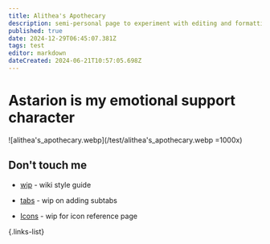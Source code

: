 ```yaml
---
title: Alithea's Apothecary
description: semi-personal page to experiment with editing and formatting without affecting the main content of the wiki
published: true
date: 2024-12-29T06:45:07.381Z
tags: test
editor: markdown
dateCreated: 2024-06-21T10:57:05.698Z
---
```


# Astarion is my emotional support character
![alithea's_apothecary.webp](/test/alithea's_apothecary.webp =1000x)

## Don't touch me

- [wip](/test/alitheas-apothecary/wip) - wiki style guide

- [tabs](/test/alitheas-apothecary/tabs) - wip on adding subtabs

- [Icons](/test/alitheas-apothecary/Icons) - wip for icon reference page

{.links-list}




